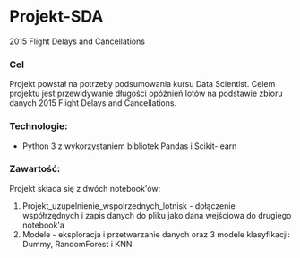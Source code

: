 # Projekt-SDA
2015 Flight Delays and Cancellations

### Cel
Projekt powstał na potrzeby podsumowania kursu Data Scientist.
Celem projektu jest przewidywanie długości opóźnień lotów na podstawie zbioru danych 2015 Flight Delays and Cancellations.

### Technologie:
- Python 3 z wykorzystaniem bibliotek Pandas i Scikit-learn

### Zawartość:
Projekt składa się z dwóch notebook'ów:
1. Projekt_uzupelnienie_wspolrzednych_lotnisk - dołączenie współrzędnych i zapis danych do pliku jako dana wejściowa do drugiego notebook'a
2. Modele - eksploracja i przetwarzanie danych oraz 3 modele klasyfikacji: Dummy, RandomForest i KNN
